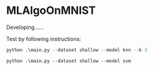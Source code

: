 # MLAlgoOnMNIST

Developing……

Test by following instructions:

```python
python .\main.py --dataset shallow --model knn --k 3
```

```
python .\main.py --dataset shallow --model svm
```
